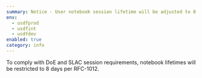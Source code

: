 ```yaml
---
summary: Notice - User notebook session lifetime will be adjusted to 8 days
env:
  - usdfprod
  - usdfint
  - usdfdev
enabled: true
category: info
---
```


To comply with DoE and SLAC session requirements, notebook lifetimes will be restricted to 8 days per RFC-1012. 
